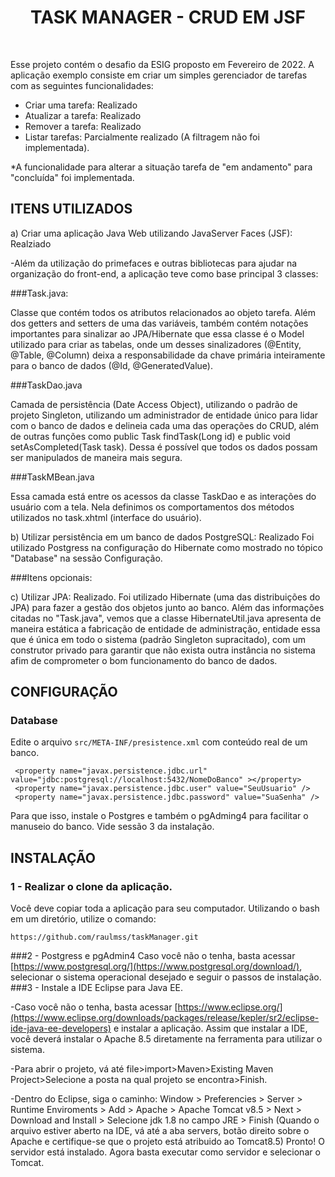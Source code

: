 <p align="center">
    <h1 align="center">TASK MANAGER - CRUD EM JSF</h1>
    <br>
</p>

Esse projeto contém o desafio da ESIG proposto em Fevereiro de 2022.
A aplicação exemplo consiste em criar um simples gerenciador de tarefas
com as seguintes funcionalidades:
- Criar uma tarefa: Realizado
- Atualizar a tarefa: Realizado
- Remover a tarefa: Realizado
- Listar tarefas: Parcialmente realizado (A filtragem não foi implementada).

*A funcionalidade para alterar a situação tarefa de "em andamento" para "concluída" foi implementada.

ITENS UTILIZADOS
------------

a) Criar uma aplicação Java Web utilizando JavaServer Faces (JSF): Realziado

-Além da utilização do primefaces e outras bibliotecas para ajudar na organização do front-end, a aplicação teve como base principal 3 classes:

###Task.java:

Classe que contém todos os atributos relacionados ao objeto tarefa. Além dos getters and setters de uma das variáveis, também contém notações importantes
para sinalizar ao JPA/Hibernate que essa classe é o Model utilizado para criar as tabelas, onde um desses sinalizadores (@Entity, @Table, @Column) deixa a responsabilidade da chave primária inteiramente para o banco de dados (@Id, @GeneratedValue).

###TaskDao.java

Camada de persistência (Date Access Object), utilizando o padrão de projeto Singleton, utilizando um administrador de entidade único para lidar com o banco de dados
e delineia cada uma das operações do CRUD, além de outras funções como public Task findTask(Long id) e public void setAsCompleted(Task task). Dessa é possível
que todos os dados possam ser manipulados de maneira mais segura.

###TaskMBean.java

Essa camada está entre os acessos da classe TaskDao e as interações do usuário com a tela. Nela definimos os comportamentos dos métodos utilizados no task.xhtml (interface do usuário).

b) Utilizar persistência em um banco de dados PostgreSQL: Realizado
Foi utilizado Postgress na configuração do Hibernate como mostrado no tópico "Database" na sessão Configuração.

###Itens opcionais:

c) Utilizar JPA: Realizado.
Foi utilizado Hibernate (uma das distribuições do JPA) para fazer a gestão dos objetos junto ao banco. Além das informações citadas no "Task.java", vemos que a classe 
HibernateUtil.java apresenta de maneira estática a fabricação de entidade de administração, entidade essa que é única em todo o sistema (padrão Singleton supracitado), com um
construtor privado para garantir que não exista outra instância no sistema afim de comprometer o bom funcionamento do banco de dados.



CONFIGURAÇÃO
-------------
### Database

Edite o arquivo `src/META-INF/presistence.xml` com conteúdo real de um banco.

``` 
 <property name="javax.persistence.jdbc.url" value="jdbc:postgresql://localhost:5432/NomeDoBanco" ></property>
 <property name="javax.persistence.jdbc.user" value="SeuUsuario" />
 <property name="javax.persistence.jdbc.password" value="SuaSenha" />
```
Para que isso, instale o Postgres e também o pgAdming4 para facilitar o manuseio do banco.
Vide sessão 3 da instalação.

INSTALAÇÃO
-------------
### 1 - Realizar o clone da aplicação.
Você deve copiar toda a aplicação para seu computador.
Utilizando o bash em um diretório, utilize o comando:
~~~
https://github.com/raulmss/taskManager.git
~~~

###2 - Postgress e pgAdmin4
Caso você não o tenha, basta acessar [https://www.postgresql.org/](https://www.postgresql.org/download/), selecionar o sistema operacional desejado e seguir o passos de instalação.
###3 - Instale a IDE Eclipse para Java EE.

-Caso você não o tenha, basta acessar [https://www.eclipse.org/](https://www.eclipse.org/downloads/packages/release/kepler/sr2/eclipse-ide-java-ee-developers) e instalar a aplicação.
Assim que instalar a IDE, você deverá instalar o Apache 8.5 diretamente na ferramenta para utilizar o sistema.

-Para abrir o projeto, vá até file>import>Maven>Existing Maven Project>Selecione a posta na qual projeto se encontra>Finish.

-Dentro do Eclipse, siga o caminho:
Window > Preferencies > Server > Runtime Enviroments > Add > Apache > Apache Tomcat v8.5 > Next > Download and Install > Selecione jdk 1.8 no campo JRE > Finish
(Quando o arquivo estiver aberto na IDE, vá até a aba servers, botão direito sobre o Apache e certifique-se que o projeto está atribuido ao Tomcat8.5)
Pronto! O servidor está instalado.
Agora basta executar como servidor e selecionar o Tomcat.


